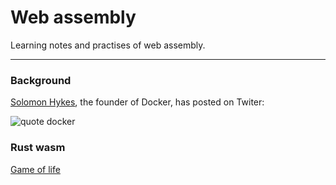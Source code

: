 # Web assembly

Learning notes and practises of web assembly.

---

### Background

[Solomon Hykes](https://www.linkedin.com/in/solomonhykes), the founder of Docker, has posted on Twiter:

![quote docker](https://github.com/GarfieldZHU/Aloha.zone.io/blob/master/wasm/.assets/quote_docker.png?raw=true)


### Rust wasm
[Game of life](./rust-wasm/wasm-game-of-life)
